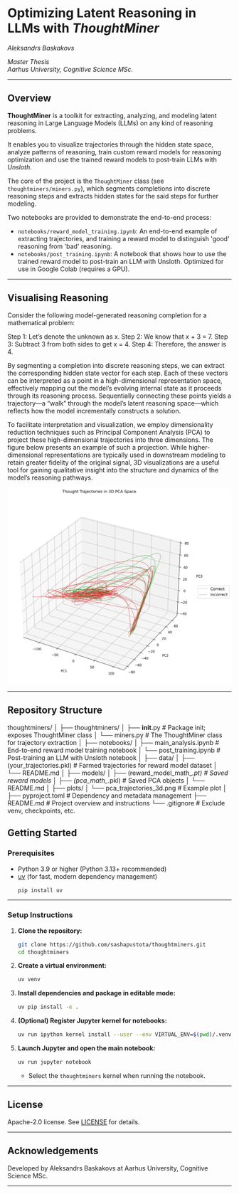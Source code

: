 # Optimizing Latent Reasoning in LLMs with *ThoughtMiner*

*Aleksandrs Baskakovs*

*Master Thesis*  
*Aarhus University, Cognitive Science MSc.*

---

## Overview

**ThoughtMiner** is a toolkit for extracting, analyzing, and modeling latent reasoning in Large Language Models (LLMs) on any kind of reasoning problems.

It enables you to visualize trajectories through the hidden state space, analyze patterns of reasoning, train custom reward models for reasoning optimization and use the trained reward models to post-train LLMs with *Unsloth*.

The core of the project is the `ThoughtMiner` class (see `thoughtminers/miners.py`), which segments completions into discrete reasoning steps and extracts hidden states for the said steps for further modeling.

Two notebooks are provided to demonstrate the end-to-end process:
- `notebooks/reward_model_training.ipynb`: An end-to-end example of extracting trajectories, and training a reward model to distinguish 'good' reasoning from 'bad' reasoning.
- `notebooks/post_training.ipynb`: A notebook that shows how to use the trained reward model to post-train an LLM with Unsloth. Optimized for use in Google Colab (requires a GPU).
---

## Visualising Reasoning

Consider the following model-generated reasoning completion for a mathematical problem:

Step 1: Let’s denote the unknown as x.
Step 2: We know that x + 3 = 7.
Step 3: Subtract 3 from both sides to get x = 4.
Step 4: Therefore, the answer is 4.

By segmenting a completion into discrete reasoning steps, we can extract the corresponding hidden state vector for each step. Each of these vectors can be interpreted as a point in a high-dimensional representation space, effectively mapping out the model’s evolving internal state as it proceeds through its reasoning process. Sequentially connecting these points yields a trajectory—a “walk” through the model’s latent reasoning space—which reflects how the model incrementally constructs a solution.

To facilitate interpretation and visualization, we employ dimensionality reduction techniques such as Principal Component Analysis (PCA) to project these high-dimensional trajectories into three dimensions. The figure below presents an example of such a projection. While higher-dimensional representations are typically used in downstream modeling to retain greater fidelity of the original signal, 3D visualizations are a useful tool for gaining qualitative insight into the structure and dynamics of the model’s reasoning pathways.

![3D PCA of Reasoning Trajectories](plots/pca_trajectories_3d.png)

---

## Repository Structure

thoughtminers/
│
├── thoughtminers/
│   ├── __init__.py                  # Package init; exposes ThoughtMiner class
│   └── miners.py                    # The ThoughtMiner class for trajectory extraction
│
├── notebooks/
│   ├── main_analysis.ipynb          # End-to-end reward model training notebook
│   └── post_training.ipynb          # Post-training an LLM with Unsloth notebook
│
├── data/
│   ├── (your_trajectories.pkl)      # Farmed trajectories for reward model dataset
│   └── README.md
│
├── models/
│   ├── (reward_model_math_*.pt)     # Saved reward models
│   ├── (pca_math_*.pkl)             # Saved PCA objects
│   └── README.md
│
├── plots/
│   └── pca_trajectories_3d.png      # Example plot
│
├── pyproject.toml                   # Dependency and metadata management
├── README.md                        # Project overview and instructions
└── .gitignore                       # Exclude venv, checkpoints, etc.


## Getting Started

### Prerequisites

- Python 3.9 or higher (Python 3.13+ recommended)
- [uv](https://github.com/astral-sh/uv) (for fast, modern dependency management)
    ```bash
    pip install uv
    ```

---

### Setup Instructions

1. **Clone the repository:**
    ```bash
    git clone https://github.com/sashapustota/thoughtminers.git
    cd thoughtminers
    ```

2. **Create a virtual environment:**
    ```bash
    uv venv
    ```

3. **Install dependencies and package in editable mode:**
    ```bash
    uv pip install -e .
    ```

4. **(Optional) Register Jupyter kernel for notebooks:**
    ```bash
    uv run ipython kernel install --user --env VIRTUAL_ENV=$(pwd)/.venv --name=thoughtminers
    ```

5. **Launch Jupyter and open the main notebook:**
    ```bash
    uv run jupyter notebook
    ```
    - Select the `thoughtminers` kernel when running the notebook.

---

## License

Apache-2.0 license. See [LICENSE](LICENSE) for details.

---

## Acknowledgements

Developed by Aleksandrs Baskakovs at Aarhus University, Cognitive Science MSc.

---
